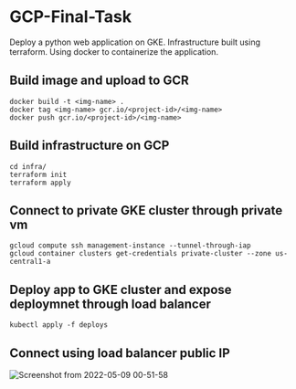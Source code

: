 # GCP-Final-Task 
Deploy a python web application on GKE. Infrastructure built using terraform. Using docker to containerize the application.

## Build image and upload to GCR
```
docker build -t <img-name> .
docker tag <img-name> gcr.io/<project-id>/<img-name>
docker push gcr.io/<project-id>/<img-name>
```
## Build infrastructure on GCP
```
cd infra/
terraform init
terraform apply
```
## Connect to private GKE cluster through private vm
```
gcloud compute ssh management-instance --tunnel-through-iap
gcloud container clusters get-credentials private-cluster --zone us-central1-a
```
## Deploy app to GKE cluster and expose deploymnet through load balancer
```
kubectl apply -f deploys
```
## Connect using load balancer public IP
![Screenshot from 2022-05-09 00-51-58](https://user-images.githubusercontent.com/31425172/167319303-b08b3b72-88b1-473c-9d6a-7300d3d5676c.png)
